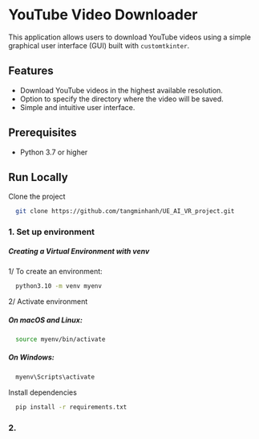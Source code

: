 # YouTube Video Downloader

This application allows users to download YouTube videos using a simple graphical user interface (GUI) built with `customtkinter`.

## Features

- Download YouTube videos in the highest available resolution.
- Option to specify the directory where the video will be saved.
- Simple and intuitive user interface.

## Prerequisites

- Python 3.7 or higher

## Run Locally

Clone the project 

```bash
  git clone https://github.com/tangminhanh/UE_AI_VR_project.git
```
### 1. Set up environment
##### Creating a Virtual Environment with venv
1/ To create an environment:
```bash
  python3.10 -m venv myenv
```
2/ Activate environment
##### On macOS and Linux:
```bash
  source myenv/bin/activate
```
##### On Windows:
```bash
  myenv\Scripts\activate
```

Install dependencies

```bash
  pip install -r requirements.txt
```
### 2. 
